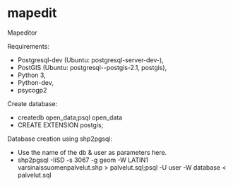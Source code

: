 # mapedit
Mapeditor

Requirements:
 - Postgresql-dev (Ubuntu: postgresql-server-dev-<version>),
 - PostGIS (Ubuntu: postgresql-<version>-postgis-2.1, postgis),
 - Python 3,
 - Python-dev,
 - psycogp2

Create database:
- createdb open_data;psql open_data
- CREATE EXTENSION postgis;

Database creation using shp2pgsql:
 - Use the name of the db & user as parameters here.
 - shp2pgsql -IiSD -s 3067 -g geom -W LATIN1 varsinaissuomenpalvelut.shp > palvelut.sql;psql -U user -W database < palvelut.sql
